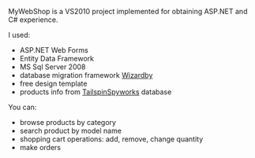 MyWebShop is a VS2010 project implemented for obtaining ASP.NET and C# experience.  

I used:

- ASP.NET Web Forms
- Entity Data Framework
- MS Sql Server 2008
- database migration framework [Wizardby][]
- free design template
- products info from [TailspinSpyworks][] database
  
[Wizardby]: http://code.google.com/p/octalforty-wizardby/
[TailspinSpyworks]: http://www.asp.net/web-forms/samples/tailspin-spyworks

You can:

- browse products by category
- search product by model name
- shopping cart operations: add, remove, change quantity
- make orders